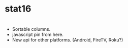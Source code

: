 # stat16
#
* Sortable columns.
* javascript pin from here.
* New api for other platforms. (Android, FireTV, Roku?) 

